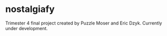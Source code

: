 # nostalgiafy
Trimester 4 final project created by Puzzle Moser and Eric Dzyk.
Currently under development.
